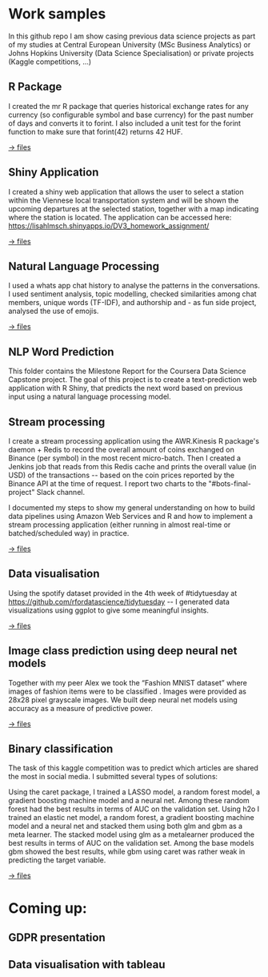 # Work samples
In this github repo I am show casing previous data science projects as part of my studies at Central European University (MSc Business Analytics) or Johns Hopkins University (Data Science Specialisation) or private projects (Kaggle competitions, ...)


## R Package
I created the mr R package that queries historical exchange rates for any currency (so configurable symbol and base currency) for the past number of days and converts it to forint.
I also included a unit test for the forint function to make sure that forint(42) returns 42 HUF.

[-> files](https://github.com/lisahlmsch/work_samples/tree/master/mr-package)

## Shiny Application
I created a shiny web application that allows the user to select a station within the Viennese local transportation system and will be shown the upcoming departures at the selected station, together with a map indicating where the station is located. 
The application can be accessed here: https://lisahlmsch.shinyapps.io/DV3_homework_assignment/

[-> files](https://github.com/lisahlmsch/work_samples/tree/master/shiny%20app%20departure%20monitor)

## Natural Language Processing
I used a whats app chat history to analyse the patterns in the conversations. I used sentiment analysis, topic modelling, checked similarities among chat members, unique words (TF-IDF), and authorship and - as fun side project, analysed the use of emojis.

[-> files](https://github.com/lisahlmsch/work_samples/tree/master/natural%20language%20processing)

## NLP Word Prediction
This folder contains the Milestone Report for the Coursera Data Science Capstone project. The goal of this project is to create a text-prediction web application with R Shiny, that predicts the next word based on previous input using a natural language processing model.

## Stream processing
I create a stream processing application using the AWR.Kinesis R package's daemon + Redis to record the overall amount of coins exchanged on Binance (per symbol) in the most recent micro-batch.
Then I created a Jenkins job that reads from this Redis cache and prints the overall value (in USD) of the transactions -- based on the coin prices reported by the Binance API at the time of request. 
I report two charts to the "#bots-final-project" Slack channel.

I documented my steps to show my general understanding on how to build data pipelines using Amazon Web Services and R and how to implement a stream processing application (either running in almost real-time or batched/scheduled way) in practice.

[-> files](https://github.com/lisahlmsch/work_samples/tree/master/stream%20processing)

## Data visualisation
Using the spotify dataset provided in the 4th week of #tidytuesday at https://github.com/rfordatascience/tidytuesday -- I generated data visualizations using ggplot to give some meaningful insights.

[-> files](https://github.com/lisahlmsch/work_samples/tree/master/data%20visualisation)

## Image class prediction using deep neural net models
Together with my peer Alex we took the “Fashion MNIST dataset” where images of fashion items were to be classified . Images were provided as 28x28 pixel grayscale images. We built deep neural net models  using accuracy as a measure of predictive power.

[-> files](https://github.com/lisahlmsch/work_samples/tree/master/image%20class%20prediction)

## Binary classification
The task of this kaggle competition was to predict which articles are shared the most in social media. I submitted several types of solutions:

Using the caret package, I trained a LASSO model, a random forest model, a gradient boosting machine model and a neural net. Among these random forest had the best results in terms of AUC on the validation set. Using h2o I trained an elastic net model, a random forest, a gradient boosting machine model and a neural net and stacked them using both glm and gbm as a meta learner. The stacked model using glm as a metalearner produced the best results in terms of AUC on the validation set. Among the base models gbm showed the best results, while gbm using caret was rather weak in predicting the target variable.

[-> files](https://github.com/lisahlmsch/work_samples/tree/master/binary%20classification)

# Coming up:

## GDPR presentation 
## Data visualisation with tableau







